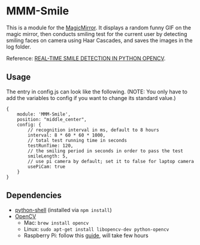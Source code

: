 # MMM-Smile

This is a module for the [MagicMirror](https://github.com/MichMich/MagicMirror). It displays a random funny GIF on the magic mirror, then conducts smiling test for the current user by detecting smiling faces on camera using Haar Cascades, and saves the images in the log folder. 

Reference: [REAL-TIME SMILE DETECTION IN PYTHON OPENCV](http://pushbuttons.io/blog/2015/4/27/smile-detection-in-python-opencv).

## Usage

The entry in config.js can look like the following. (NOTE: You only have to add the variables to config if you want to change its standard value.)

```
{
	module: 'MMM-Smile',
    position: "middle_center",
	config: {
        // recognition interval in ms, default to 8 hours
        interval: 8 * 60 * 60 * 1000,
        // total test running time in seconds
        testRunTime: 120,
        // the smiling period in seconds in order to pass the test
        smileLength: 5,
        // use pi camera by default; set it to false for laptop camera
        usePiCam: true
	}
}
```


## Dependencies
- [python-shell](https://www.npmjs.com/package/python-shell) (installed via `npm install`)
- [OpenCV](http://opencv.org) 
    - Mac: `brew install opencv`
	- Linux: `sudo apt-get install libopencv-dev python-opencv` 
    - Raspberry Pi: follow this [guide](http://www.pyimagesearch.com/2016/04/18/install-guide-raspberry-pi-3-raspbian-jessie-opencv-3/), will take few hours
	

